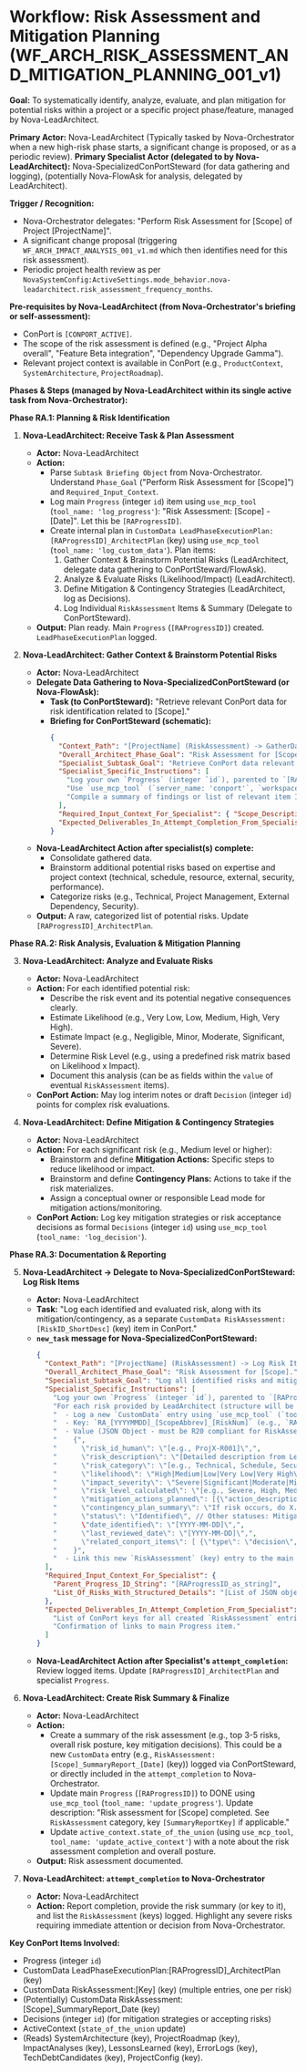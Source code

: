 # Workflow: Risk Assessment and Mitigation Planning (WF_ARCH_RISK_ASSESSMENT_AND_MITIGATION_PLANNING_001_v1)

**Goal:** To systematically identify, analyze, evaluate, and plan mitigation for potential risks within a project or a specific project phase/feature, managed by Nova-LeadArchitect.

**Primary Actor:** Nova-LeadArchitect (Typically tasked by Nova-Orchestrator when a new high-risk phase starts, a significant change is proposed, or as a periodic review).
**Primary Specialist Actor (delegated to by Nova-LeadArchitect):** Nova-SpecializedConPortSteward (for data gathering and logging), (potentially Nova-FlowAsk for analysis, delegated by LeadArchitect).

**Trigger / Recognition:**
- Nova-Orchestrator delegates: "Perform Risk Assessment for [Scope] of Project [ProjectName]".
- A significant change proposal (triggering `WF_ARCH_IMPACT_ANALYSIS_001_v1.md` which then identifies need for this risk assessment).
- Periodic project health review as per `NovaSystemConfig:ActiveSettings.mode_behavior.nova-leadarchitect.risk_assessment_frequency_months`.

**Pre-requisites by Nova-LeadArchitect (from Nova-Orchestrator's briefing or self-assessment):**
- ConPort is `[CONPORT_ACTIVE]`.
- The scope of the risk assessment is defined (e.g., "Project Alpha overall", "Feature Beta integration", "Dependency Upgrade Gamma").
- Relevant project context is available in ConPort (e.g., `ProductContext`, `SystemArchitecture`, `ProjectRoadmap`).

**Phases & Steps (managed by Nova-LeadArchitect within its single active task from Nova-Orchestrator):**

**Phase RA.1: Planning & Risk Identification**

1.  **Nova-LeadArchitect: Receive Task & Plan Assessment**
    *   **Actor:** Nova-LeadArchitect
    *   **Action:**
        *   Parse `Subtask Briefing Object` from Nova-Orchestrator. Understand `Phase_Goal` ("Perform Risk Assessment for [Scope]") and `Required_Input_Context`.
        *   Log main `Progress` (integer `id`) item using `use_mcp_tool` (`tool_name: 'log_progress'`): "Risk Assessment: [Scope] - [Date]". Let this be `[RAProgressID]`.
        *   Create internal plan in `CustomData LeadPhaseExecutionPlan:[RAProgressID]_ArchitectPlan` (key) using `use_mcp_tool` (`tool_name: 'log_custom_data'`). Plan items:
            1.  Gather Context & Brainstorm Potential Risks (LeadArchitect, delegate data gathering to ConPortSteward/FlowAsk).
            2.  Analyze & Evaluate Risks (Likelihood/Impact) (LeadArchitect).
            3.  Define Mitigation & Contingency Strategies (LeadArchitect, log as Decisions).
            4.  Log Individual `RiskAssessment` Items & Summary (Delegate to ConPortSteward).
    *   **Output:** Plan ready. Main `Progress` (`[RAProgressID]`) created. `LeadPhaseExecutionPlan` logged.

2.  **Nova-LeadArchitect: Gather Context & Brainstorm Potential Risks**
    *   **Actor:** Nova-LeadArchitect
    *   **Delegate Data Gathering to Nova-SpecializedConPortSteward (or Nova-FlowAsk):**
        *   **Task (to ConPortSteward):** "Retrieve relevant ConPort data for risk identification related to [Scope]."
        *   **Briefing for ConPortSteward (schematic):**
            ```json
            {
              "Context_Path": "[ProjectName] (RiskAssessment) -> GatherData (ConPortSteward)",
              "Overall_Architect_Phase_Goal": "Risk Assessment for [Scope].",
              "Specialist_Subtask_Goal": "Retrieve ConPort data relevant to identifying risks for [Scope].",
              "Specialist_Specific_Instructions": [
                "Log your own `Progress` (integer `id`), parented to `[RAProgressID]`.",
                "Use `use_mcp_tool` (`server_name: 'conport'`, `workspace_id: 'ACTUAL_WORKSPACE_ID'`) with tools like `get_custom_data`, `get_decisions`, `semantic_search_conport` to find information related to [Scope] in categories: `SystemArchitecture`, `ProjectRoadmap`, `ImpactAnalyses`, existing `RiskAssessment`, `LessonsLearned`, `ErrorLogs` (critical/recurring), `TechDebtCandidates`, `ProjectConfig` (external dependencies), `ExternalServices`.",
                "Compile a summary of findings or list of relevant item IDs/Keys."
              ],
              "Required_Input_Context_For_Specialist": { "Scope_Description": "[...]", "Parent_Progress_ID_String": "[RAProgressID_as_string]" },
              "Expected_Deliverables_In_Attempt_Completion_From_Specialist": ["Summary of relevant ConPort data/items found."]
            }
            ```
    *   **Nova-LeadArchitect Action after specialist(s) complete:**
        *   Consolidate gathered data.
        *   Brainstorm additional potential risks based on expertise and project context (technical, schedule, resource, external, security, performance).
        *   Categorize risks (e.g., Technical, Project Management, External Dependency, Security).
    *   **Output:** A raw, categorized list of potential risks. Update `[RAProgressID]_ArchitectPlan`.

**Phase RA.2: Risk Analysis, Evaluation & Mitigation Planning**

3.  **Nova-LeadArchitect: Analyze and Evaluate Risks**
    *   **Actor:** Nova-LeadArchitect
    *   **Action:** For each identified potential risk:
        *   Describe the risk event and its potential negative consequences clearly.
        *   Estimate Likelihood (e.g., Very Low, Low, Medium, High, Very High).
        *   Estimate Impact (e.g., Negligible, Minor, Moderate, Significant, Severe).
        *   Determine Risk Level (e.g., using a predefined risk matrix based on Likelihood x Impact).
        *   Document this analysis (can be as fields within the `value` of eventual `RiskAssessment` items).
    *   **ConPort Action:** May log interim notes or draft `Decision` (integer `id`) points for complex risk evaluations.

4.  **Nova-LeadArchitect: Define Mitigation & Contingency Strategies**
    *   **Actor:** Nova-LeadArchitect
    *   **Action:** For each significant risk (e.g., Medium level or higher):
        *   Brainstorm and define **Mitigation Actions:** Specific steps to reduce likelihood or impact.
        *   Brainstorm and define **Contingency Plans:** Actions to take if the risk materializes.
        *   Assign a conceptual owner or responsible Lead mode for mitigation actions/monitoring.
    *   **ConPort Action:** Log key mitigation strategies or risk acceptance decisions as formal `Decisions` (integer `id`) using `use_mcp_tool` (`tool_name: 'log_decision'`).

**Phase RA.3: Documentation & Reporting**

5.  **Nova-LeadArchitect -> Delegate to Nova-SpecializedConPortSteward: Log Risk Items**
    *   **Actor:** Nova-LeadArchitect
    *   **Task:** "Log each identified and evaluated risk, along with its mitigation/contingency, as a separate `CustomData RiskAssessment:[RiskID_ShortDesc]` (key) item in ConPort."
    *   **`new_task` message for Nova-SpecializedConPortSteward:**
        ```json
        {
          "Context_Path": "[ProjectName] (RiskAssessment) -> Log Risk Items (ConPortSteward)",
          "Overall_Architect_Phase_Goal": "Risk Assessment for [Scope].",
          "Specialist_Subtask_Goal": "Log all identified risks and mitigation plans to ConPort `RiskAssessment` category.",
          "Specialist_Specific_Instructions": [
            "Log your own `Progress` (integer `id`), parented to `[RAProgressID]`.",
            "For each risk provided by LeadArchitect (structure will be a list of objects):",
            "  - Log a new `CustomData` entry using `use_mcp_tool` (`tool_name: 'log_custom_data'`, `arguments: {'workspace_id': 'ACTUAL_WORKSPACE_ID', 'category': 'RiskAssessment', ...}`).",
            "  - Key: `RA_[YYYYMMDD]_[ScopeAbbrev]_[RiskNum]` (e.g., `RA_20240115_ProjX_R001_TechStackObsolescence`).",
            "  - Value (JSON Object - must be R20 compliant for RiskAssessment if we define one): ",
            "    {",
            "      \"risk_id_human\": \"[e.g., ProjX-R001]\",",
            "      \"risk_description\": \"[Detailed description from LeadArchitect]\",",
            "      \"risk_category\": \"[e.g., Technical, Schedule, Security from LeadArchitect]\",",
            "      \"likelihood\": \"High|Medium|Low|Very Low|Very High\",",
            "      \"impact_severity\": \"Severe|Significant|Moderate|Minor|Negligible\",",
            "      \"risk_level_calculated\": \"[e.g., Severe, High, Medium, Low]\",",
            "      \"mitigation_actions_planned\": [{\"action_description\": \"...\", \"owner_hint\": \"Nova-LeadDeveloper\", \"status\": \"TODO\"}, ...],",
            "      \"contingency_plan_summary\": \"If risk occurs, do X...\",",
            "      \"status\": \"Identified\", // Other statuses: Mitigating, Monitoring, Realized, Closed_Mitigated, Closed_Accepted
            "      \"date_identified\": \"[YYYY-MM-DD]\",",
            "      \"last_reviewed_date\": \"[YYYY-MM-DD]\",",
            "      \"related_conport_items\": [ {\"type\": \"decision\", \"id_or_key\": \"123\"}, {\"type\": \"custom_data\", \"id_or_key\": \"ImpactAnalyses:SomeReportKey\"} ]",
            "    }",
            "  - Link this new `RiskAssessment` (key) entry to the main `Progress` item (`[RAProgressID]`) for this Risk Assessment phase using `use_mcp_tool` (`tool_name: 'link_conport_items'`, `relationship_type: 'identified_by_progress'`)."
          ],
          "Required_Input_Context_For_Specialist": {
            "Parent_Progress_ID_String": "[RAProgressID_as_string]",
            "List_Of_Risks_With_Structured_Details": "[List of JSON objects from LeadArchitect, matching the value structure above]"
          },
          "Expected_Deliverables_In_Attempt_Completion_From_Specialist": [
            "List of ConPort keys for all created `RiskAssessment` entries.",
            "Confirmation of links to main Progress item."
          ]
        }
        ```
    *   **Nova-LeadArchitect Action after Specialist's `attempt_completion`:** Review logged items. Update `[RAProgressID]_ArchitectPlan` and specialist `Progress`.

6.  **Nova-LeadArchitect: Create Risk Summary & Finalize**
    *   **Actor:** Nova-LeadArchitect
    *   **Action:**
        *   Create a summary of the risk assessment (e.g., top 3-5 risks, overall risk posture, key mitigation decisions). This could be a new `CustomData` entry (e.g., `RiskAssessment:[Scope]_SummaryReport_[Date]` (key)) logged via ConPortSteward, or directly included in the `attempt_completion` to Nova-Orchestrator.
        *   Update main `Progress` (`[RAProgressID]`) to DONE using `use_mcp_tool` (`tool_name: 'update_progress'`). Update description: "Risk assessment for [Scope] completed. See `RiskAssessment` category, key `[SummaryReportKey]` if applicable."
        *   Update `active_context.state_of_the_union` (using `use_mcp_tool`, `tool_name: 'update_active_context'`) with a note about the risk assessment completion and overall posture.
    *   **Output:** Risk assessment documented.

7.  **Nova-LeadArchitect: `attempt_completion` to Nova-Orchestrator**
    *   **Actor:** Nova-LeadArchitect
    *   **Action:** Report completion, provide the risk summary (or key to it), and list the `RiskAssessment` (keys) logged. Highlight any severe risks requiring immediate attention or decision from Nova-Orchestrator.

**Key ConPort Items Involved:**
- Progress (integer `id`)
- CustomData LeadPhaseExecutionPlan:[RAProgressID]_ArchitectPlan (key)
- CustomData RiskAssessment:[Key] (key) (multiple entries, one per risk)
- (Potentially) CustomData RiskAssessment:[Scope]_SummaryReport_Date (key)
- Decisions (integer `id`) (for mitigation strategies or accepting risks)
- ActiveContext (`state_of_the_union` update)
- (Reads) SystemArchitecture (key), ProjectRoadmap (key), ImpactAnalyses (key), LessonsLearned (key), ErrorLogs (key), TechDebtCandidates (key), ProjectConfig (key).